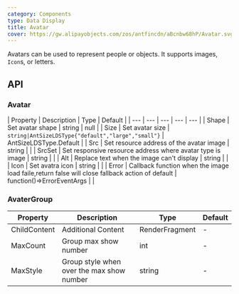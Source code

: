 ```yaml
---
category: Components
type: Data Display
title: Avatar
cover: https://gw.alipayobjects.com/zos/antfincdn/aBcnbw68hP/Avatar.svg
---
```


Avatars can be used to represent people or objects. It supports images, `Icon`s, or letters.

## API

### Avatar

| Property | Description | Type | Default |
| --- | --- | --- | --- | --- |
| Shape | Set avatar shape | string | null |
| Size | Set avatar size | `string|AntSizeLDSType{"default","large","small"}` | AntSizeLDSType.Default |
| Src | Set resource address of the avatar image | string |  |
| SrcSet | Set responsive resource address where avatar type is image | string |  |
| Alt | Replace text when the image can't display | string |  |
| Icon | Set avatra icon | string |  |
| Error | Callback function when the image load faile,return false will close fallback action of default | function()=>ErrorEventArgs |  |

### AvaterGroup

| Property | Description | Type | Default |
| --- | --- | --- | --- |
| ChildContent | Additional Content | RenderFragment | - |
| MaxCount | Group max show number  | int | - |
| MaxStyle | Group style when over the max show number | string | - |